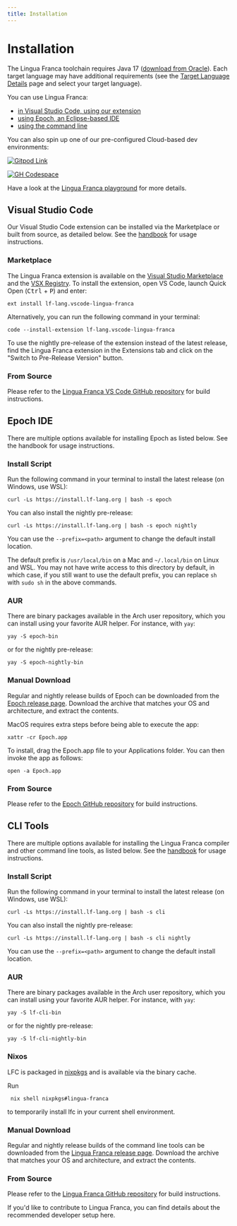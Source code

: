 ```yaml
---
title: Installation
---
```


# Installation

The Lingua Franca toolchain requires Java 17 ([download from Oracle](https://www.oracle.com/java/technologies/downloads/)). Each target language may have additional requirements (see the [Target Language Details](<./reference/target-language-details.mdx#requirements>) page and select your target language).

You can use Lingua Franca:

- [in Visual Studio Code, using our extension](#visual-studio-code)
- [using Epoch, an Eclipse-based IDE](#epoch-ide)
- [using the command line](#cli-tools)

You can also spin up one of our pre-configured Cloud-based dev environments:

[![Gitpod Link](https://gitpod.io/button/open-in-gitpod.svg)](https://gitpod.io/new#https://github.com/lf-lang/playground-lingua-franca/tree/main)

[![GH Codespace](https://github.com/codespaces/badge.svg)](<https://github.com/codespaces/new?hide_repo_select=true&repo=477928779&ref=main&skip_quickstart=true&devcontainer_path=.devcontainer%2Fnightly%2Fdevcontainer.json>)

Have a look at the [Lingua Franca playground](https://github.com/lf-lang/playground-lingua-franca) for more details.

## Visual Studio Code

Our Visual Studio Code extension can be installed via the Marketplace or built from source, as detailed below. See the [handbook](./tools/code-extension.mdx) for usage instructions.

### Marketplace

The Lingua Franca extension is available on the [Visual Studio Marketplace](https://marketplace.visualstudio.com/items?itemName=lf-lang.vscode-lingua-franca) and the [VSX Registry](https://open-vsx.org/extension/lf-lang/vscode-lingua-franca). To install the extension, open VS Code, launch Quick Open (<kbd>Ctrl</kbd> + <kbd>P</kbd>) and enter:

```
ext install lf-lang.vscode-lingua-franca
```

Alternatively, you can run the following command in your terminal:

```
code --install-extension lf-lang.vscode-lingua-franca
```

To use the nightly pre-release of the extension instead of the latest release, find the Lingua Franca extension in the Extensions tab and click on the "Switch to Pre-Release Version" button.

### From Source

Please refer to the [Lingua Franca VS Code GitHub repository](https://github.com/lf-lang/vscode-lingua-franca) for build instructions.

## Epoch IDE

There are multiple options available for installing Epoch as listed below. See the handbook for usage instructions.

### Install Script

Run the following command in your terminal to install the latest release (on Windows, use WSL):

```
curl -Ls https://install.lf-lang.org | bash -s epoch
```

You can also install the nightly pre-release:
```
curl -Ls https://install.lf-lang.org | bash -s epoch nightly
```

You can use the `--prefix=<path>` argument to change the default install location.

The default prefix is `/usr/local/bin` on a Mac and `~/.local/bin` on Linux and WSL. You may not have write access to this directory by default, in which case, if you still want to use the default prefix, you can replace `sh` with `sudo sh` in the above commands.

### AUR

There are binary packages available in the Arch user repository, which you can install using your favorite AUR helper. For instance, with `yay`:

```
yay -S epoch-bin
```

or for the nightly pre-release:

```
yay -S epoch-nightly-bin
```

### Manual Download

Regular and nightly release builds of Epoch can be downloaded from the [Epoch release page](https://github.com/lf-lang/epoch/releases). Download the archive that matches your OS and architecture, and extract the contents.

MacOS requires extra steps before being able to execute the app:

```
xattr -cr Epoch.app
```

To install, drag the Epoch.app file to your Applications folder. You can then invoke the app as follows:

```
open -a Epoch.app
```

### From Source

Please refer to the [Epoch GitHub repository](https://github.com/lf-lang/epoch) for build instructions.

## CLI Tools

There are multiple options available for installing the Lingua Franca compiler and other command line tools, as listed below. See the [handbook](./tools/command-line-tools.mdx) for usage instructions.

### Install Script

Run the following command in your terminal to install the latest release (on Windows, use WSL):

```
curl -Ls https://install.lf-lang.org | bash -s cli
```

You can also install the nightly pre-release:

```
curl -Ls https://install.lf-lang.org | bash -s cli nightly
```

You can use the `--prefix=<path>` argument to change the default install location.

### AUR

There are binary packages available in the Arch user repository, which you can install using your favorite AUR helper. For instance, with `yay`:

```
yay -S lf-cli-bin
```

or for the nightly pre-release:

```
yay -S lf-cli-nightly-bin
```

### Nixos

LFC is packaged in [nixpkgs](https://github.com/NixOS/nixpkgs/blob/nixos-23.11/pkgs/development/compilers/lingua-franca/default.nix#L28) and is available via the binary cache.

Run
```
 nix shell nixpkgs#lingua-franca
```
to temporarily install lfc in your current shell environment.

### Manual Download

Regular and nightly release builds of the command line tools can be downloaded from the [Lingua Franca release page](https://github.com/lf-lang/lingua-franca/releases). Download the archive that matches your OS and architecture, and extract the contents.

### From Source

Please refer to the [Lingua Franca GitHub repository](https://github.com/lf-lang/lingua-franca) for build instructions.

If you'd like to contribute to Lingua Franca, you can find details about the recommended developer setup here.

